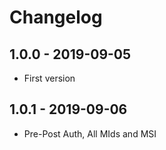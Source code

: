 # Changelog

## 1.0.0 - 2019-09-05
* First version

## 1.0.1 - 2019-09-06
* Pre-Post Auth, All MIds and MSI